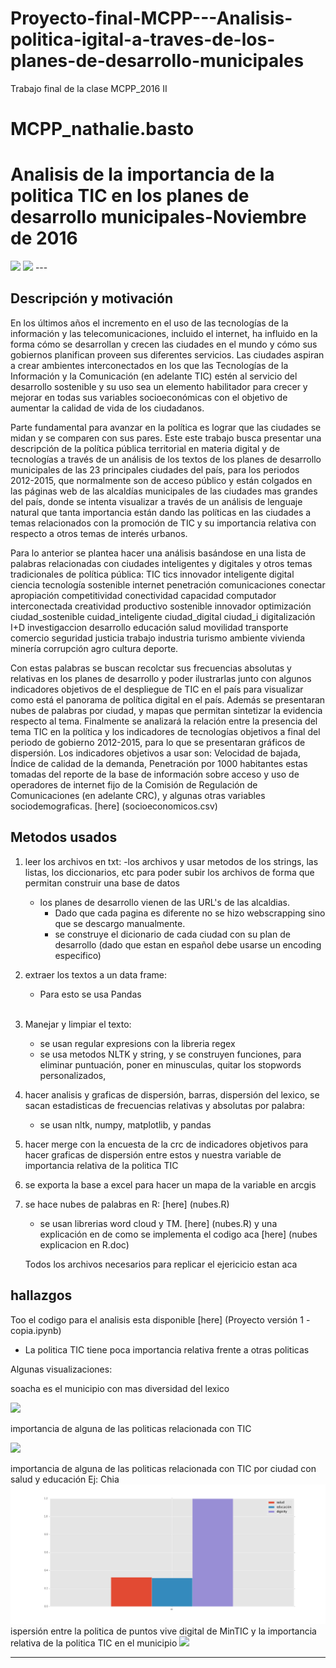 # Proyecto-final-MCPP---Analisis-politica-igital-a-traves-de-los-planes-de-desarrollo-municipales
Trabajo final de la clase MCPP_2016 II

# MCPP_nathalie.basto
# Analisis de la importancia de la politica TIC en los planes de desarrollo municipales-Noviembre de 2016



<img src="bogota.png">
<img src="Mapa Natha.png">
---

## Descripción y motivación 

En los últimos años el incremento en el uso de las tecnologías de la información y las telecomunicaciones, incluido el internet, ha influido en la forma cómo se desarrollan y crecen las ciudades en el mundo y cómo sus gobiernos planifican  proveen sus diferentes servicios. Las ciudades aspiran a crear ambientes interconectados en los que las Tecnologías de la Información y la Comunicación (en adelante TIC) estén al servicio del desarrollo sostenible y su uso sea un elemento habilitador para crecer y mejorar en todas sus variables socioeconómicas con el objetivo de aumentar la calidad de vida de los ciudadanos. 

Parte fundamental para avanzar en la política es lograr que las ciudades se midan y se comparen con sus pares. Este este trabajo busca presentar una descripción de la política pública territorial en materia digital y de tecnologías a través de un análisis de los textos de los planes de desarrollo municipales de las 23 principales ciudades del país, para los periodos 2012-2015, que normalmente son de acceso público y están colgados en las páginas web de las alcaldías municipales de las ciudades mas grandes del país, donde se intenta visualizar a través de un análisis de lenguaje natural que tanta importancia están dando las políticas en las ciudades a temas relacionados con la promoción de TIC y su importancia relativa con respecto a otros temas de interés urbanos. 

Para lo anterior se plantea hacer una análisis basándose en una lista de palabras relacionadas con ciudades inteligentes y digitales y otros temas tradicionales de política pública: TIC tics innovador inteligente digital ciencia tecnología sostenible internet penetración comunicaciones conectar apropiación competitividad conectividad capacidad computador interconectada creatividad productivo sostenible innovador optimización ciudad_sostenible cuidad_inteligente ciudad_digital ciudad_i digitalización I+D investigaccion desarrollo educación salud movilidad transporte comercio seguridad justicia trabajo industria turismo ambiente vivienda minería corrupción agro cultura deporte.

Con estas palabras se buscan recolctar sus frecuencias absolutas y relativas en los planes de desarrollo y poder ilustrarlas junto con algunos indicadores objetivos de el despliegue de TIC en el país para visualizar como está el panorama de política digital en el país. Además se presentaran nubes de palabras por ciudad, y mapas que permitan sintetizar la evidencia respecto al tema. Finalmente se analizará la relación entre la presencia del tema TIC en la política y los  indicadores de tecnologías objetivos a final del periodo de gobierno 2012-2015, para lo que se presentaran gráficos de dispersión. Los indicadores objetivos a usar son: Velocidad de bajada, Índice de calidad de la demanda, Penetración por 1000 habitantes estas tomadas del reporte de la base de información sobre acceso y uso de operadores de internet fijo de la Comisión de Regulación de Comunicaciones (en adelante CRC), y algunas otras variables sociodemograficas. [here] (socioeconomicos.csv)







## Metodos usados

1. leer los archivos en txt:
-los archivos y usar metodos de los strings, las listas, los diccionarios, etc para poder subir los archivos de forma que permitan construir una base de datos 
    - los planes de desarrollo vienen de las URL's de las alcaldias.
        - Dado que cada pagina es diferente no se hizo webscrapping sino que se descargo manualmente.
        - se construye el dicionario de cada ciudad con su plan de desarrollo (dado que estan en español debe usarse un encoding especifico)
    
2. extraer los textos a un data frame:
    - Para esto se usa Pandas
<br><br>
3. Manejar y limpiar el texto:
    - se usan regular expresions con la libreria regex
    - se usa metodos NLTK  y string, y se construyen funciones, para eliminar puntuación, poner en minusculas, quitar los stopwords personalizados,  
    
4. hacer analisis y graficas de dispersión, barras, dispersión del lexico, se sacan estadisticas de frecuencias relativas y absolutas por palabra:
    - se usan nltk, numpy, matplotlib, y pandas
5. hacer merge con la encuesta de la crc de indicadores objetivos para hacer graficas de dispersión entre estos y nuestra variable de importancia relativa de la politica TIC
6. se exporta la base a excel para hacer un mapa de la variable en arcgis
7. se hace nubes de palabras en R: [here] (nubes.R)
    - se usan librerias word cloud y TM. [here] (nubes.R) y una explicación en de como se implementa el codigo aca [here] (nubes explicacion en R.doc)
    
    Todos los archivos necesarios para replicar el ejericicio estan aca 
    
## hallazgos 

Too el codigo para el analisis esta disponible [here] (Proyecto versión 1 - copia.ipynb)

- La politica TIC tiene poca importancia relativa frente a otras politicas 

Algunas visualizaciones:


soacha es el municipio con mas diversidad del lexico

<img src="lexicalDiversity.png">

importancia de alguna de las politicas relacionada con TIC

<img src="politica.png">

importancia de alguna de las politicas relacionada con TIC por ciudad con salud y educación
Ej: Chia
<img src="chia.png">
ispersión entre la politica de puntos vive digital de MinTIC y la importancia relativa de la politica TIC en el municipio
<img src="penkvd.png">

---
